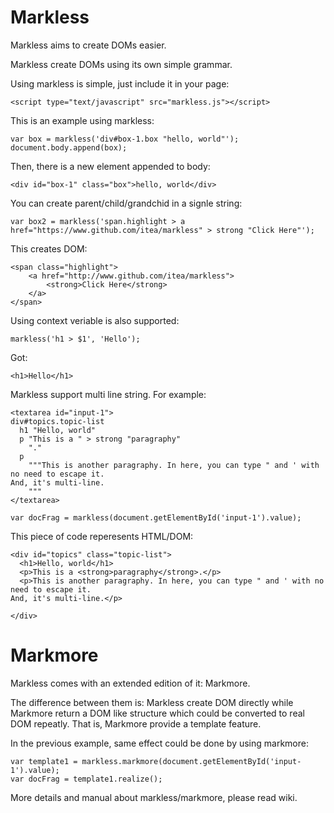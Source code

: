 Markless
========

Markless aims to create DOMs easier.

Markless create DOMs using its own simple grammar.

Using markless is simple, just include it in your page:

    <script type="text/javascript" src="markless.js"></script>

This is an example using markless:

    var box = markless('div#box-1.box "hello, world"');
    document.body.append(box);

Then, there is a new element appended to body:

    <div id="box-1" class="box">hello, world</div>

You can create parent/child/grandchid in a signle string:

    var box2 = markless('span.highlight > a href="https://www.github.com/itea/markless" > strong "Click Here"');

This creates DOM:

    <span class="highlight">
        <a href="http://www.github.com/itea/markless">
            <strong>Click Here</strong>
        </a>
    </span>

Using context veriable is also supported:

    markless('h1 > $1', 'Hello');

Got:

    <h1>Hello</h1>

Markless support multi line string.
For example:

    <textarea id="input-1">
    div#topics.topic-list
      h1 "Hello, world"
      p "This is a " > strong "paragraphy"
        "."
      p
        """This is another paragraphy. In here, you can type " and ' with no need to escape it.
    And, it's multi-line.
        """
    </textarea>

    var docFrag = markless(document.getElementById('input-1').value);

This piece of code reperesents HTML/DOM:

    <div id="topics" class="topic-list">
      <h1>Hello, world</h1>
      <p>This is a <strong>paragraphy</strong>.</p>
      <p>This is another paragraphy. In here, you can type " and ' with no need to escape it.
    And, it's multi-line.</p>

    </div>


Markmore
========

Markless comes with an extended edition of it: Markmore.

The difference between them is: Markless create DOM directly while Markmore return a DOM like structure which could be converted to real DOM repeatly. That is, Markmore provide a template feature.

In the previous example, same effect could be done by using markmore:

    var template1 = markless.markmore(document.getElementById('input-1').value);
    var docFrag = template1.realize();
    
More details and manual about markless/markmore, please read wiki.

